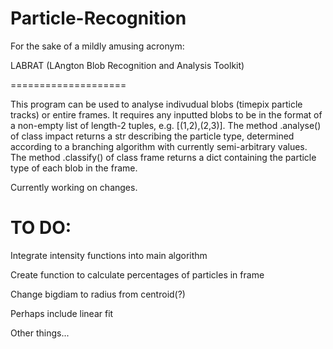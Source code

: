 Particle-Recognition
====================

For the sake of a mildly amusing acronym:

LABRAT (LAngton Blob Recognition and Analysis Toolkit)

====================

This program can be used to analyse indivudual blobs (timepix particle tracks) or entire frames.  It requires any inputted blobs to be in the format of a non-empty list of length-2 tuples, e.g. [(1,2),(2,3)].  The method .analyse() of class impact returns a str describing the particle type, determined according to a branching algorithm with currently semi-arbitrary values.  The method .classify() of class frame returns a dict containing the particle type of each blob in the frame.


Currently working on changes.

TO DO:
====================

Integrate intensity functions into main algorithm

Create function to calculate percentages of particles in frame

Change bigdiam to radius from centroid(?)

Perhaps include linear fit

Other things...
